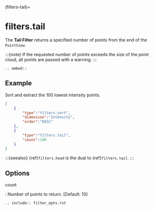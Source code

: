 (filters-tail)=

# filters.tail

The **Tail Filter** returns a specified number of points from the end of the
`PointView`.

:::{note}
If the requested number of points exceeds the size of the point cloud, all
points are passed with a warning.
:::

```{eval-rst}
.. embed::
```

## Example

Sort and extract the 100 lowest intensity points.

```json
[
    {
        "type":"filters.sort",
        "dimension":"Intensity",
        "order":"DESC"
    },
    {
        "type":"filters.tail",
        "count":100
    }
]
```

:::{seealso}
{ref}`filters.head` is the dual to {ref}`filters.tail`.
:::

## Options

count

: Number of points to return. \[Default: 10\]

```{eval-rst}
.. include:: filter_opts.rst
```
